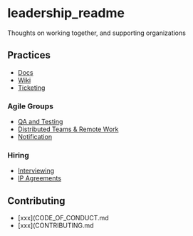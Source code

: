 # leadership_readme

Thoughts on working together, and supporting organizations


## Practices

* [Docs](/docs-best-practices.md)
* [Wiki](wiki-best-practices.md)
* [Ticketing](ticketing-best-practices.md)

### Agile Groups
* [QA and Testing](qa-test-framework.md)
* [Distributed Teams & Remote Work](remote-work.md)
* [Notification](notification-practices.md)

### Hiring
* [Interviewing](interviewing.md)
* [IP Agreements](ip-agreements.md)



## Contributing

* [xxx](CODE_OF_CONDUCT.md
* [xxx](CONTRIBUTING.md